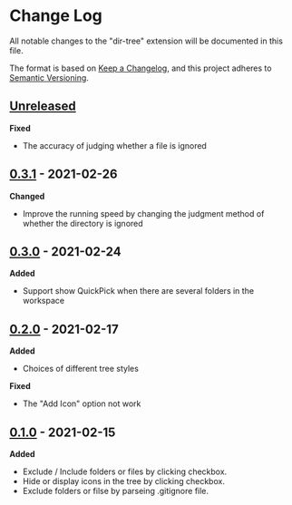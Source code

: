 # Change Log

All notable changes to the "dir-tree" extension will be documented in this file.

The format is based on [Keep a Changelog](https://keepachangelog.com/en/1.0.0/), and this project adheres to [Semantic Versioning](https://semver.org/spec/v2.0.0.html).

## [Unreleased][]

**Fixed**

- The accuracy of judging whether a file is ignored

## [0.3.1][] - 2021-02-26

**Changed**

- Improve the running speed by changing the judgment method of whether the directory is ignored

## [0.3.0][] - 2021-02-24

**Added**

- Support show QuickPick when there are several folders in the workspace

## [0.2.0][] - 2021-02-17

**Added**

- Choices of different tree styles

**Fixed**

- The "Add Icon" option not work

## [0.1.0][] - 2021-02-15

**Added**

- Exclude / Include folders or files by clicking checkbox.
- Hide or display icons in the tree by clicking checkbox.
- Exclude folders or filse by parseing .gitignore file.

[Unreleased]: https://github.com/Higurashi-kagome/dir-tree/compare/v0.3.1...HEAD
[0.3.1]: https://github.com/Higurashi-kagome/dir-tree/compare/v0.3.0...v0.3.1
[0.3.0]: https://github.com/Higurashi-kagome/dir-tree/compare/v0.2.0...v0.3.0
[0.2.0]: https://github.com/Higurashi-kagome/dir-tree/compare/v0.1.0...v0.2.0
[0.1.0]: https://github.com/Higurashi-kagome/dir-tree/releases/tag/v0.1.0